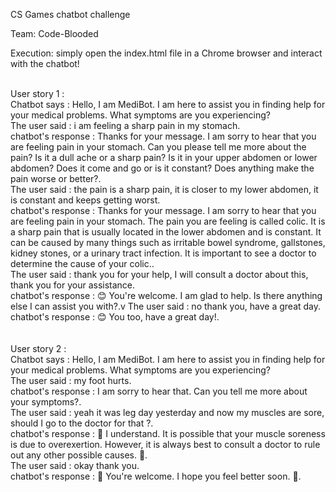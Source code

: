CS Games chatbot challenge <br />

Team: Code-Blooded

Execution: simply open the index.html file in a Chrome browser and interact with the chatbot! 

<br />
User story 1 :<br />
Chatbot says : Hello, I am MediBot. I am here to assist you in finding help for your medical problems. What symptoms are you experiencing?<br />
The user said : i am feeling a sharp pain in my stomach.<br />
chatbot's response : Thanks for your message. I am sorry to hear that you are feeling pain in your stomach. Can you please tell me more about the pain? Is it a dull ache or a sharp pain? Is it in your upper abdomen or lower abdomen? Does it come and go or is it constant? Does anything make the pain worse or better?.<br />
The user said : the pain is a sharp pain, it is closer to my lower abdomen, it is constant and keeps getting worst.<br />
chatbot's response : Thanks for your message. I am sorry to hear that you are feeling pain in your stomach. The pain you are feeling is called colic. It is a sharp pain that is usually located in the lower abdomen and is constant. It can be caused by many things such as irritable bowel syndrome, gallstones, kidney stones, or a urinary tract infection. It is important to see a doctor to determine the cause of your colic..<br />
The user said : thank you for your help, I will consult a doctor about this, thank you for your assistance.<br />
chatbot's response : 😊 You're welcome. I am glad to help. Is there anything else I can assist you with?.v
The user said : no thank you, have a great day.<br />
chatbot's response : 😊 You too, have a great day!.<br />
<br />
<br />
User story 2 :<br />
Chatbot says : Hello, I am MediBot. I am here to assist you in finding help for your medical problems. What symptoms are you experiencing?<br />
The user said : my foot hurts.<br />
chatbot's response : I am sorry to hear that. Can you tell me more about your symptoms?.<br />
The user said : yeah it was leg day yesterday and now my muscles are sore, should I go to the doctor for that ?.<br />
chatbot's response : 💬 I understand. It is possible that your muscle soreness is due to overexertion. However, it is always best to consult a doctor to rule out any other possible causes. 💬.<br />
The user said : okay thank you.<br />
chatbot's response : 💬 You're welcome. I hope you feel better soon. 💬.<br />
